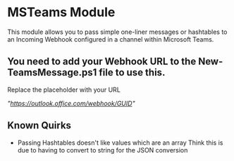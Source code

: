 # MSTeams Module

This module allows you to pass simple one-liner messages or hashtables to an Incoming Webhook configured in a channel within Microsoft Teams.

## You need to add your Webhook URL to the New-TeamsMessage.ps1 file to use this.
Replace the placeholder with your URL

*"https://outlook.office.com/webhook/GUID"*

## Known Quirks

* Passing Hashtables doesn't like values which are an array
   Think this is due to having to convert to string for the JSON conversion